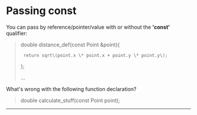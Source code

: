 # Passing const

You can pass by reference/pointer/value with or without the **'const'** qualifier:

> double distance\_def\(const Point &point\){
>
>      return sqrt\(point.x \* point.x + point.y \* point.y\);
>
> };
>
> …

What's wrong with the following function declaration?

> double calculate\_stuff\(const Point point\);

---

